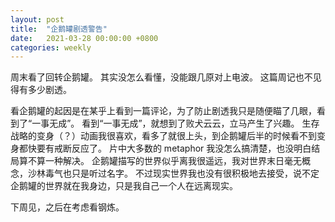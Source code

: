 ```yaml
---
layout: post
title:  "企鹅罐剧透警告"
date:   2021-03-28 00:00:00 +0800
categories: weekly
---
```


周末看了回转企鹅罐。
其实没怎么看懂，没能跟几原对上电波。
这篇周记也不见得有多少剧透。

看企鹅罐的起因是在某乎上看到一篇评论，为了防止剧透我只是随便瞄了几眼，看到了“一事无成”。
看到“一事无成”，就想到了败犬云云，立马产生了兴趣。
生存战略的变身（？）动画我很喜欢，看多了就很上头，到企鹅罐后半的时候看不到变身都快要有戒断反应了。
片中大多数的 metaphor 我没怎么搞清楚，也没明白结局算不算一种解决。
企鹅罐描写的世界似乎离我很遥远，我对世界末日毫无概念，沙林毒气也只是听过名字。
不过现实世界我也没有很积极地去接受，说不定企鹅罐的世界就在我身边，只是我自己一个人在远离现实。

下周见，之后在考虑看钢炼。
